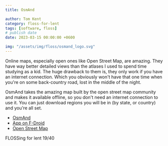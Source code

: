 ```yaml
---
title: OsmAnd

author: Tom Kent
category: floss-for-lent
tags: [software, floss]
# publish date
date: 2023-03-15 00:00:00 +0600

img: "/assets/img/floss/osmand_logo.svg"
---
```


Online maps, especially open ones like Open Street Map, are amazing. They have way better detailed views than the 
atlases I used to spend time studying as a kid. The huge drawback to them is, they only work if you have an internet 
connection. Which you obviously won't have that one time when you're on some back-country road, lost in the middle of 
the night. 

OsmAnd takes the amazing map built by the open street map community and makes it available offline, so you don't need 
an internet connection to use it. You can just download regions you will be in (by state, or country) and you're all 
set.

*   [OsmAnd](https://osmand.net/)
*   [App on F-Droid](https://f-droid.org/en/packages/net.osmand.plus/)
*   [Open Street Map](https://www.openstreetmap.org/)

FLOSSing for lent 19/40